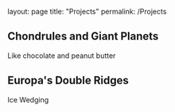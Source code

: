 layout: page
title: "Projects"
permalink: /Projects

## Chondrules and Giant Planets
Like chocolate and peanut butter

## Europa's Double Ridges
Ice Wedging
